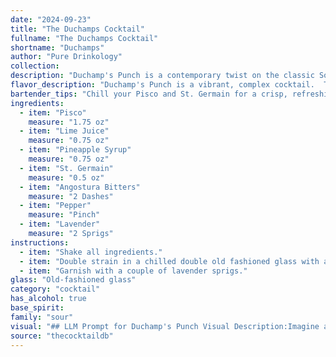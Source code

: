 ```yaml
---
date: "2024-09-23"
title: "The Duchamps Cocktail"
fullname: "The Duchamps Cocktail"
shortname: "Duchamps"
author: "Pure Drinkology"
collection:
description: "Duchamp's Punch is a contemporary twist on the classic South American Pisco Sour family.  The addition of St. Germain, lavender, and pepper adds modern complexity and a touch of floral intrigue, making it a unique and flavorful take on the iconic cocktail. "
flavor_description: "Duchamp's Punch is a vibrant, complex cocktail.  The Pisco provides a bright, slightly floral base, while the lime juice delivers a tart acidity.  Pineapple syrup adds sweetness and tropical fruitiness, balanced by the herbal notes of St. Germain.  Angostura bitters contribute a subtle, spicy warmth, and pepper adds a welcome kick. A touch of lavender lingers on the finish, creating a truly unique experience. "
bartender_tips: "Chill your Pisco and St. Germain for a crisp, refreshing punch. Muddle the pepper and lavender gently to release aromas without bitterness. Use fresh lime juice for the best flavor. Shake vigorously with ice to thoroughly chill and dilute the cocktail. Garnish with a lime wedge and a sprig of lavender for a beautiful and aromatic touch. "
ingredients:
  - item: "Pisco"
    measure: "1.75 oz"
  - item: "Lime Juice"
    measure: "0.75 oz"
  - item: "Pineapple Syrup"
    measure: "0.75 oz"
  - item: "St. Germain"
    measure: "0.5 oz"
  - item: "Angostura Bitters"
    measure: "2 Dashes"
  - item: "Pepper"
    measure: "Pinch"
  - item: "Lavender"
    measure: "2 Sprigs"
instructions:
  - item: "Shake all ingredients."
  - item: "Double strain in a chilled double old fashioned glass with abig ice cube."
  - item: "Garnish with a couple of lavender sprigs."
glass: "Old-fashioned glass"
category: "cocktail"
has_alcohol: true
base_spirit:
family: "sour"
visual: "## LLM Prompt for Duchamp's Punch Visual Description:Imagine a cocktail that embodies the vibrant energy of a modern art exhibition, where bold colors and contrasting textures collide. **Duchamp's Punch** is a symphony of senses, its appearance as captivating as its taste. **Describe the following:*** **Color:**  A vibrant, almost neon yellow hue with hints of coral from the pineapple syrup. The St. Germain adds a subtle, pale green shimmer, while the Angostura Bitters create fleeting dark streaks, like brushstrokes on a canvas. * **Texture:** The punch has a luscious, almost syrupy texture, with tiny bubbles from the carbonation dancing on the surface. The lavender adds a delicate, almost floral, visual layer to the drink.* **Garnish:** A sprig of fresh lavender, its purple blooms gently dipping into the punch, adds a touch of elegance and complements the aromatic notes of the cocktail. **Consider the following:*** How does the light play on the surface of the drink? Does it reflect the different colors in a captivating way?* Are there any visible layers or gradients within the punch?* How does the overall presentation contribute to the artistic and sophisticated feel of the drink?**Remember to be as descriptive and evocative as possible, bringing the visual experience of Duchamp's Punch to life.** "
source: "thecocktaildb"
---
```


